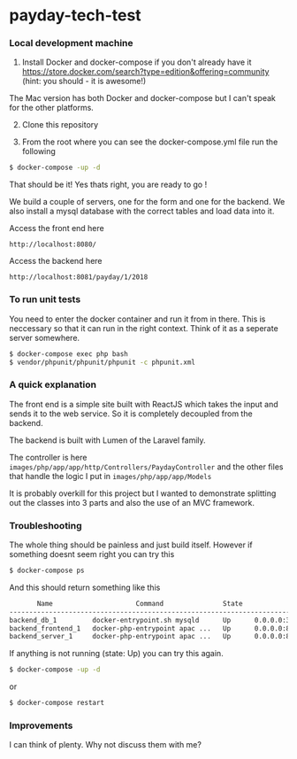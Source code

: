 # payday-tech-test

### Local development machine

1. Install Docker and docker-compose if you don't already have it https://store.docker.com/search?type=edition&offering=community
(hint: you should - it is awesome!)

The Mac version has both Docker and docker-compose but I can't speak for the other platforms.

2. Clone this repository

3. From the root where you can see the docker-compose.yml file run the following 

```bash
$ docker-compose -up -d
```

That should be it! Yes thats right, you are ready to go !

We build a couple of servers, one for the form and one for the backend. We also install a mysql database with the correct tables and load data into it. 

Access the front end here 

```
http://localhost:8080/
```

Access the backend here 

```
http://localhost:8081/payday/1/2018
```

### To run unit tests

You need to enter the docker container and run it from in there. This is neccessary so that it can run in the right context. Think of it as a seperate server somewhere.

```bash
$ docker-compose exec php bash 
$ vendor/phpunit/phpunit/phpunit -c phpunit.xml
```

### A quick explanation

The front end is a simple site built with ReactJS which takes the input and sends it to the web service. So it is completely decoupled from the backend. 

The backend is built with Lumen of the Laravel family. 

The controller is here `images/php/app/app/http/Controllers/PaydayController` and the other files that handle the logic I put in `images/php/app/app/Models`

It is probably overkill for this project but I wanted to demonstrate splitting out the classes into 3 parts and also the use of an MVC framework. 

### Troubleshooting

The whole thing should be painless and just build itself. However if something doesnt seem right you can try this

```bash
$ docker-compose ps
```

And this should return something like this

```bash
       Name                     Command               State               Ports
--------------------------------------------------------------------------------------------
backend_db_1         docker-entrypoint.sh mysqld      Up      0.0.0.0:3306->3306/tcp
backend_frontend_1   docker-php-entrypoint apac ...   Up      0.0.0.0:8080->80/tcp
backend_server_1     docker-php-entrypoint apac ...   Up      0.0.0.0:8081->80/tcp, 8081/tcp
```

If anything is not running (state: Up) you can try this again.

```bash
$ docker-compose -up -d
```

or 

```bash
$ docker-compose restart
```

### Improvements

I can think of plenty. Why not discuss them with me? 